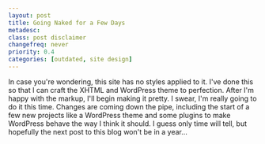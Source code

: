 ```yaml
---
layout: post
title: Going Naked for a Few Days
metadesc: 
class: post disclaimer
changefreq: never
priority: 0.4
categories: [outdated, site design]
---
```

In case you're wondering, this site has no styles applied to it.  I've done this so that I can craft the XHTML 
and WordPress theme to perfection.  After I'm happy with the markup, I'll begin making it pretty.  I swear, 
I'm really going to do it this time.  Changes are coming down the pipe, including the start of a few new projects 
like a WordPress theme and some plugins to make WordPress behave the way I think it should.  I guess only time 
will tell, but hopefully the next post to this blog won't be in a year...